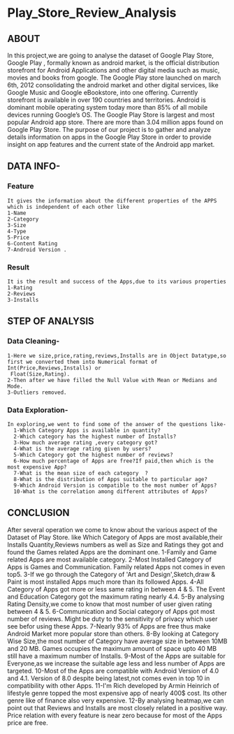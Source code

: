 # Play_Store_Review_Analysis

## ABOUT
 In this project,we are going to analyse the dataset of Google Play Store,
 Google Play , formally known as android market, is the official distribution storefront for Android Applications and other digital media such as music, movies and books from google.
The Google Play store launched on march 6th, 2012 consolidating the android market and other digital services, like Google Music and Google eBookstore, into one offering. Currently storefront is available in over 190 countries and territories.
Android is dominant mobile operating system today more than 85% of all mobile devices running Google’s OS. The Google Play Store is largest and most popular Android app store.
There are more than 3.04 million apps found on Google Play Store.
The purpose of our project is to gather and analyze details information on apps in the Google Play Store in order to provide insight on app features and the current state of the Android app market.

## DATA INFO-
### Feature 
    It gives the information about the different properties of the APPS which is independent of each other like 
    1-Name
    2-Category
    3-Size
    4-Type
    5-Price
    6-Content Rating
    7-Android Version .
### Result
    It is the result and success of the Apps,due to its various properties
    1-Rating
    2-Reviews
    3-Installs
 ## STEP OF ANALYSIS

### Data Cleaning-
    1-Here we size,price,rating,reviews,Installs are in Object Datatype,so first we converted them into Numerical format of Int(Price,Reviews,Installs) or
     Float(Size,Rating).
    2-Then after we have filled the Null Value with Mean or Medians and Mode.
    3-Outliers removed.
  
 ### Data Exploration-
    In exploring,we went to find some of the answer of the questions like-
      1-Which Category Apps is available in quantity?
      2-Which category has the highest number of Installs?
      3-How much average rating ,every category got?
      4-What is the average rating given by users?
      5-Which Category got the highest number of reviews?
      6-How much percentage of Apps are free?If paid,then which is the most expensive App?
      7-What is the mean size of each category  ?
      8-What is the distribution of Apps suitable to particular age?
      9-Which Android Version is compatible to the most number of Apps?
      10-What is the correlation among different attributes of Apps?
      
      
## CONCLUSION
   After several operation we come to know about the various aspect of the Dataset of Play Store. like Which Category of Apps are most available,their Installs Quantity,Reviews numbers as well as Size and Ratings they got and found the Games related Apps are the dominant one.
    1-Family and Game related Apps are most available category.
    2-Most Installed Category of Apps is Games and Communication. Family related Apps not comes in even top5.
    3-If we go through the Category of 'Art and Design',Sketch,draw & Paint is most installed Apps much more than its followed Apps.
    4-All Category of Apps got more or less same rating in between 4 & 5. The Event and Education Category got the maximum rating nearly 4.4.
    5-By analysing Rating Density,we come to know that most number of user given rating between 4 & 5.
    6-Communication and Social category of Apps got most number of reviews. Might be duty to the sensitivity of privacy which user see befor using these Apps.
    7-Nearly 93% of Apps are free thus make Android Market more popular store than others.
    8-By looking at Category Wise Size,the most number of Category have average size in between 10MB and 20 MB.
           Games occupies the maximum amount of space upto 40 MB still have a maximum number of Installs.
    9-Most of the Apps are suitable for Everyone,as we increase the suitable age less and less number of Apps are targeted.
    10-Most of the Apps are compatible with Android Version of 4.0 and 4.1.
           Version of 8.0 despite being latest,not comes even in top 10 in compatibility with other Apps.
    11-I'm Rich developed by Armin Heinrich of lifestyle genre topped the most expensive app of nearly 400$ cost. Its other genre like of finance also very expensive.
    12-By analysing heatmap,we can point out that Reviews and Installs are most closely related in a positive way.
            Price relation with every feature is near zero because for most of the Apps price are free.
   
   
   
